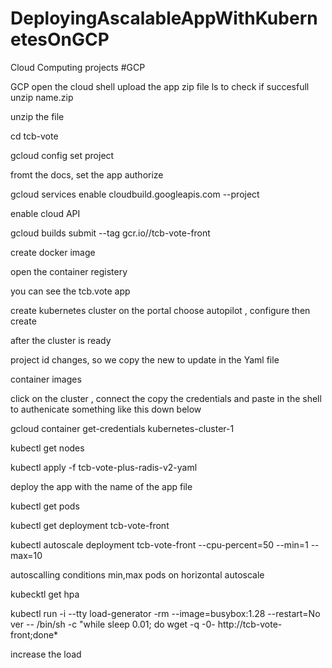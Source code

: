 # DeployingAscalableAppWithKubernetesOnGCP

Cloud Computing projects #GCP

GCP
open the cloud shell
upload the app zip file
ls
to check if succesfull
unzip name.zip

unzip the file

cd tcb-vote

gcloud config set project <projectid>

fromt the docs, set the app
authorize

gcloud services enable cloudbuild.googleapis.com --project <projectid>

enable cloud API

gcloud builds submit --tag gcr.io/<projectID>/tcb-vote-front

create docker image

open the container registery

you can see the tcb.vote app

create kubernetes cluster on the portal
choose autopilot , configure
then create

after the cluster is ready

project id changes, so we copy the new to update in the Yaml file

container images

click on the cluster ,
connect
the copy the credentials
and paste in the shell to authenicate
something like this down below

gcloud container get-credentials kubernetes-cluster-1

kubectl get nodes

kubectl apply -f tcb-vote-plus-radis-v2-yaml

deploy the app with the name of the app file

kubectl get pods

kubectl get deployment tcb-vote-front

kubectl autoscale deployment tcb-vote-front --cpu-percent=50 --min=1 --max=10

autoscalling conditions min,max pods on horizontal autoscale

kubecktl get hpa

kubectl run -i --tty load-generator -rm --image=busybox:1.28 --restart=No ver -- /bin/sh -c "while sleep 0.01; do wget -q -0- http://tcb-vote-front;done\*

increase the load
